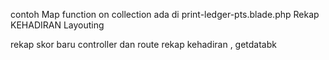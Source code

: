 contoh Map function on collection ada di print-ledger-pts.blade.php
Rekap KEHADIRAN Layouting

rekap skor baru controller dan route
rekap kehadiran , getdatabk